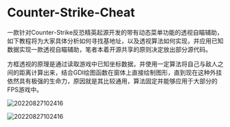 # Counter-Strike-Cheat

一款针对Counter-Strike反恐精英起源开发的带有动态菜单功能的透视自瞄辅助，如下教程将为大家具体分析如何寻找基地址，以及透视算法如何实现，并应用已知数据实现一款透视自瞄辅助，笔者本着开源共享的原则决定放出部分源代码。

方框透视的原理是通过读取游戏中已知坐标数据，并使用一定算法将自己与敌人之间的距离计算出来，结合GDI绘图函数在窗体上直接绘制图形，直到现在这种外挂依然具有极强的生命力，原因就是其比较通用，算法固定并能够应用于大部分的FPS游戏中。


![20220827102416](https://user-images.githubusercontent.com/52789403/187010642-005675d6-cf98-4438-9caa-4896a7354488.png)


![20220827102416](https://user-images.githubusercontent.com/52789403/187010712-4a9c4eb3-8ea7-4de8-9b09-175126a96559.png)
















































